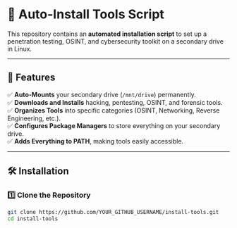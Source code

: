 # 🔧 Auto-Install Tools Script  

This repository contains an **automated installation script** to set up a penetration testing, OSINT, and cybersecurity toolkit on a secondary drive in Linux.  

---

## 🚀 Features  

✅ **Auto-Mounts** your secondary drive (`/mnt/drive`) permanently.  
✅ **Downloads and Installs** hacking, pentesting, OSINT, and forensic tools.  
✅ **Organizes Tools** into specific categories (OSINT, Networking, Reverse Engineering, etc.).  
✅ **Configures Package Managers** to store everything on your secondary drive.  
✅ **Adds Everything to PATH**, making tools easily accessible.  

---

## 🛠️ Installation  

### **1️⃣ Clone the Repository**  
```bash
git clone https://github.com/YOUR_GITHUB_USERNAME/install-tools.git  
cd install-tools  
